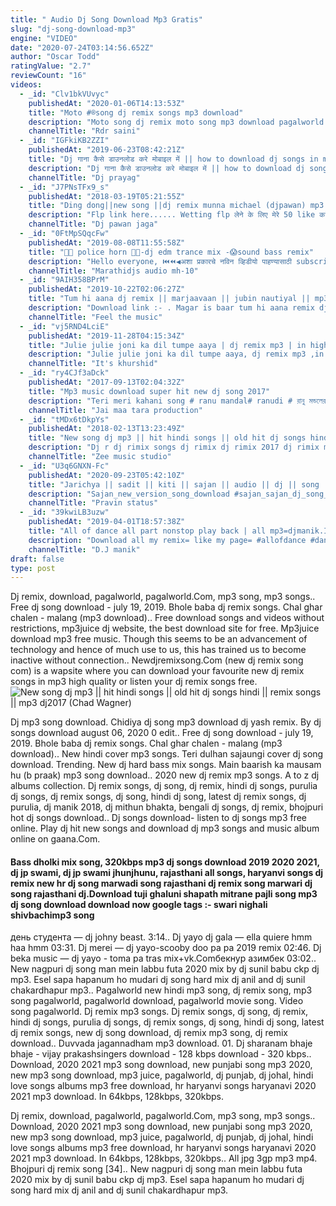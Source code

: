 ```yaml
---
title: " Audio Dj Song Download Mp3 Gratis"
slug: "dj-song-download-mp3"
engine: "VIDEO"
date: "2020-07-24T03:14:56.652Z"
author: "Oscar Todd"
ratingValue: "2.7"
reviewCount: "16"
videos:
  - _id: "Clv1bkVUvyc"
    publishedAt: "2020-01-06T14:13:53Z"
    title: "Moto #®song dj remix songs mp3 download"
    description: "Moto song dj remix moto song mp3 download pagalworld moto song lyrics moto song status motto song mp3tau moto song remix moto song status download"
    channelTitle: "Rdr saini"
  - _id: "IGFkiKB2ZZI"
    publishedAt: "2019-06-23T08:42:21Z"
    title: "Dj गाना कैसे डाउनलोड करे मोबाइल में || how to download dj songs in mobile"
    description: "Dj गाना कैसे डाउनलोड करे मोबाइल में || how to download dj songs in mobile वीडियो को देखिए लाइक कीजिए और मेरे चैनल techkibaat"
    channelTitle: "Dj prayag"
  - _id: "J7PNsTFx9_s"
    publishedAt: "2018-03-19T05:21:55Z"
    title: "Ding dong||new song ||dj remix munna michael (djpawan) mp3 &amp;amp; flp projects free download"
    description: "Flp link here...... Wetting flp लेने के लिए मेरे 50 like करे mp3 link"
    channelTitle: "Dj pawan jaga"
  - _id: "0FtMpSQqcFw"
    publishedAt: "2019-08-08T11:55:58Z"
    title: "🚨🚨 police horn 🚨🚨-dj edm trance mix -😱sound bass remix"
    description: "Hello everyone, ⏮️⏪◀️अशा प्रकारचे नविन व्हिडीयो पाहण्यासाठी subscribe करा marathi dj&#39;s audio.▶️⏩⏭️ all rights reserved to the"
    channelTitle: "Marathidjs audio mh-10"
  - _id: "9AIH358BPrM"
    publishedAt: "2019-10-22T02:06:27Z"
    title: "Tum hi aana dj remix || marjaavaan || jubin nautiyal || mp3 song download link"
    description: "Download link :- . Magar is baar tum hi aana remix dj song || tum hi aana dj"
    channelTitle: "Feel the music"
  - _id: "vj5RND4LciE"
    publishedAt: "2019-11-28T04:15:34Z"
    title: "Julie julie joni ka dil tumpe aaya | dj remix mp3 | in high audio sound"
    description: "Julie julie joni ka dil tumpe aaya, dj remix mp3 ,in high audio sound,julie julie joni ka dil tumpe aaya, dj remix mp3 ,in high audio sound,julie"
    channelTitle: "It's khurshid"
  - _id: "ry4CJf3aDck"
    publishedAt: "2017-09-13T02:04:32Z"
    title: "Mp3 music download super hit new dj song 2017"
    description: "Teri meri kahani song # ranu mandal# ranudi # রানু মন্ডলের সম্বন্ধে কৃপাসিন্ধু ও গঙ্গার কন্ঠে গান"
    channelTitle: "Jai maa tara production"
  - _id: "tMDx6tDkpYs"
    publishedAt: "2018-02-13T13:23:49Z"
    title: "New song dj mp3 || hit hindi songs || old hit dj songs hindi || remix songs || mp3 dj2017"
    description: "Dj r dj rimix songs dj rimix dj rimix 2017 dj rimix mp3 dj rimix song 2017 dj remix hindi dj rimix songs telugu dj rimix songs download dj rimix old song dj rimix"
    channelTitle: "Zee music studio"
  - _id: "U3q6GNXN-Fc"
    publishedAt: "2020-09-23T05:42:10Z"
    title: "Jarichya || sadit || kiti || sajan || audio || dj || song || download mp3 pravin00"
    description: "Sajan_new_version_song_download #sajan_sajan_dj_song_download_mp3 #sajanoldmoviemp3songdownload"
    channelTitle: "Pravin status"
  - _id: "39kwiLB3uzw"
    publishedAt: "2019-04-01T18:57:38Z"
    title: "All of dance all part nonstop play back | all mp3=djmanik.In | subscribe now"
    description: "Download all my remix= like my page= #allofdance #dance #djmanik2019 plz"
    channelTitle: "D.J manik"
draft: false
type: post
---
```


Dj remix, download, pagalworld, pagalworld.Com, mp3 song, mp3 songs.. Free dj song download - july 19, 2019. Bhole baba dj remix songs. Chal ghar chalen - malang (mp3 download).. Free download songs and videos without restrictions, mp3juice dj website, the best download site for free. Mp3juice download mp3 free music. Though this seems to be an advancement of technology and hence of much use to us, this has trained us to become inactive without connection.. Newdjremixsong.Com (new dj remix song com) is a wapsite where you can download your favourite new dj remix songs in mp3 high quality or listen your dj remix songs free.
![New song dj mp3 || hit hindi songs || old hit dj songs hindi || remix songs || mp3 dj2017 (Chad Wagner)](https://i.ytimg.com/vi/tMDx6tDkpYs/hqdefault.jpg "New song dj mp3 || hit hindi songs || old hit dj songs hindi || remix songs || mp3 dj2017 (Craig Collier)")

Dj mp3 song download. Chidiya dj song mp3 download dj yash remix. By dj songs download august 06, 2020 0 edit.. Free dj song download - july 19, 2019. Bhole baba dj remix songs. Chal ghar chalen - malang (mp3 download).. New hindi cover mp3 songs. Teri dulhan sajaungi cover dj song download. Trending. New dj hard bass mix songs. Main baarish ka mausam hu (b praak) mp3 song download.. 2020 new dj remix mp3 songs. A to z dj albums collection. Dj remix songs, dj song, dj remix, hindi dj songs, purulia dj songs, dj remix songs, dj song, hindi dj song, latest dj remix songs, dj purulia, dj manik 2018, dj mithun bhakta, bengali dj songs, dj remix, bhojpuri hot dj songs download.. Dj songs download- listen to dj songs mp3 free online. Play dj hit new songs and download dj mp3 songs and music album online on gaana.Com.
<!--inArticleAds-->

<!--galleryOne-->

#### Bass dholki mix song, 320kbps mp3 dj songs download 2019 2020 2021, dj jp swami, dj jp swami jhunjhunu, rajasthani all songs, haryanvi songs dj remix new hr dj song marwadi song rajasthani dj remix song marwari dj song rajasthani dj.Download tuji ghaluni shapath mitrane pajli song mp3 dj song download download now google tags :- swari nighali shivbachimp3 song
<!--inArticleAds-->

<!--galleryTwo-->

день студента — dj johny beast. 3:14.. Dj yayo dj gala — ella quiere hmm haa hmm 03:31. Dj merei — dj yayo-scooby doo pa pa 2019 remix 02:46. Dj beka music — dj yayo - toma pa tras mix+vk.Comбекнур азимбек 03:02.. New nagpuri dj song man mein labbu futa 2020 mix by dj sunil babu ckp dj mp3. Esel sapa hapanum ho mudari dj song hard mix dj anil and dj sunil chakardhapur mp3.. Pagalworld new hindi mp3 song, dj remix song, mp3 song pagalworld, pagalworld download, pagalworld movie song. Video song pagalworld. Dj remix mp3 songs. Dj remix songs, dj song, dj remix, hindi dj songs, purulia dj songs, dj remix songs, dj song, hindi dj song, latest dj remix songs, new dj song download, dj remix mp3 song, dj remix download.. Duvvada jagannadham mp3 download. 01. Dj sharanam bhaje bhaje - vijay prakashsingers download - 128 kbps download - 320 kbps.. Download, 2020 2021 mp3 song download, new punjabi song mp3 2020, new mp3 song download, mp3 juice, pagalworld, dj punjab, dj johal, hindi love songs albums mp3 free download, hr haryanvi songs haryanavi 2020 2021 mp3 download. In 64kbps, 128kbps, 320kbps.
<!--galleryThree-->

Dj remix, download, pagalworld, pagalworld.Com, mp3 song, mp3 songs.. Download, 2020 2021 mp3 song download, new punjabi song mp3 2020, new mp3 song download, mp3 juice, pagalworld, dj punjab, dj johal, hindi love songs albums mp3 free download, hr haryanvi songs haryanavi 2020 2021 mp3 download. In 64kbps, 128kbps, 320kbps.. All jpg 3gp mp3 mp4. Bhojpuri dj remix song [34].. New nagpuri dj song man mein labbu futa 2020 mix by dj sunil babu ckp dj mp3. Esel sapa hapanum ho mudari dj song hard mix dj anil and dj sunil chakardhapur mp3.